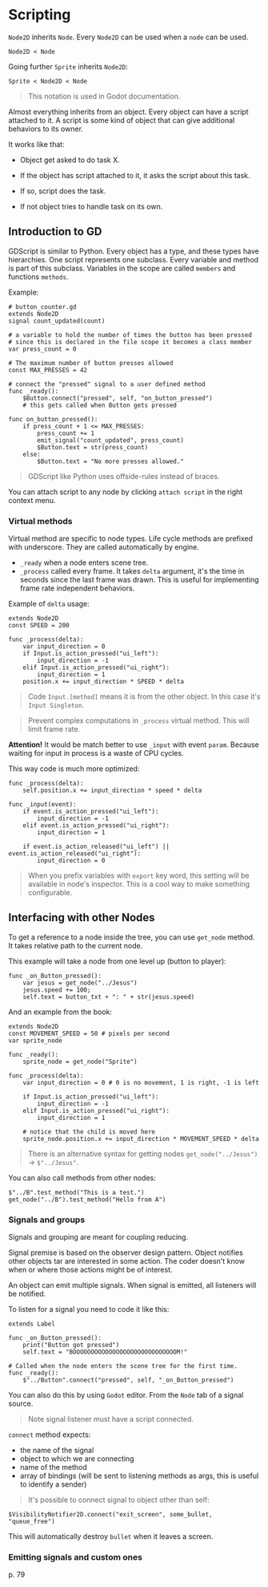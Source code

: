 # Scripting

`Node2D` inherits `Node`. Every `Node2D` can be used when a `node` can be used.

```
Node2D < Node
```

Going further `Sprite` inherits `Node2D`:

```
Sprite < Node2D < Node
```

> This notation is used in Godot documentation.

Almost everything inherits from an object. Every object can have a script attached to it. A script is some kind of object that can give additional behaviors to its owner.

It works like that:

* Object get asked to do task X.

* If the object has script attached to it, it asks the script about this task.

* If so, script does the task.

* If not object tries to handle task on its own.

## Introduction to GD

GDScript is similar to Python. Every object has a type, and these types have hierarchies. One script represents one subclass. Every variable and method is part of this subclass. Variables in the scope are called `members` and functions `methods`. 

Example:

```
# button_counter.gd
extends Node2D
signal count_updated(count)

# a variable to hold the number of times the button has been pressed
# since this is declared in the file scope it becomes a class member
var press_count = 0

# The maximum number of button presses allowed
const MAX_PRESSES = 42

# connect the "pressed" signal to a user defined method
func _ready():
    $Button.connect("pressed", self, "on_button_pressed")
    # this gets called when Button gets pressed

func on_button_pressed():
    if press_count + 1 <= MAX_PRESSES:
        press_count += 1
        emit_signal("count_updated", press_count)
        $Button.text = str(press_count)
    else:
        $Button.text = "No more presses allowed."
```

> GDScript like Python uses offside-rules instead of braces.

You can attach script to any node by clicking `attach script` in the right context menu.

### Virtual methods

Virtual method are specific to node types. Life cycle methods are prefixed with underscore. They are called automatically by engine. 

* `_ready` when a node enters scene tree. 
* `_process` called every frame. It takes `delta` argument, it's the time in seconds since the last frame was drawn. This is useful for implementing frame rate independent behaviors. 

Example of `delta` usage:

```
extends Node2D
const SPEED = 200

func _process(delta):
	var input_direction = 0
	if Input.is_action_pressed("ui_left"):
		input_direction = -1
	elif Input.is_action_pressed("ui_right"):
		input_direction = 1
	position.x += input_direction * SPEED * delta
```

> Code `Input.[method]` means it is from the other object. In this case it's `Input Singleton`.

> Prevent complex computations in `_process` virtual method. This will limit frame rate.

**Attention!** It would be match better to use `_input` with event `param`. Because waiting for input in process is a waste of CPU cycles.

This way code is much more optimized:

```
func _process(delta):
    self.position.x += input_direction * speed * delta

func _input(event):
	if event.is_action_pressed("ui_left"):
		input_direction = -1
	elif event.is_action_pressed("ui_right"):
		input_direction = 1

	if event.is_action_released("ui_left") || event.is_action_released("ui_right"):
		input_direction = 0
```

> When you prefix variables with `export` key word, this setting will be available in node's inspector. This is a cool way to make something configurable.


## Interfacing with other Nodes

To get a reference to a node inside the tree, you can use `get_node` method. It takes relative path to the current node.

This example will take a node from one level up (button to player):

```
func _on_Button_pressed():
	var jesus = get_node("../Jesus")
	jesus.speed += 100;
	self.text = button_txt + ": " + str(jesus.speed)
```

And an example from the book:

```
extends Node2D
const MOVEMENT_SPEED = 50 # pixels per second
var sprite_node

func _ready():
    sprite_node = get_node("Sprite")

func _process(delta):
    var input_direction = 0 # 0 is no movement, 1 is right, -1 is left
    
    if Input.is_action_pressed("ui_left"):
        input_direction = -1
    elif Input.is_action_pressed("ui_right"):
        input_direction = 1

    # notice that the child is moved here
    sprite_node.position.x += input_direction * MOVEMENT_SPEED * delta
```

> There is an alternative syntax for getting nodes `get_node("../Jesus")` -> `$"../Jesus"`.

You can also call methods from other nodes:

```
$"../B".test_method("This is a test.")
get_node("../B").test_method("Hello from A")
```

### Signals and groups

Signals and grouping are meant for coupling reducing. 

Signal premise is based on the observer design pattern. Object notifies other objects tar are interested in some action. The coder doesn't know when or where those actions might be of interest. 

An object can emit multiple signals. When signal is emitted, all listeners will be notified. 

To listen for a signal you need to code it like this:

```
extends Label

func _on_Button_pressed():
	print("Button got pressed")
	self.text = "BOOOOOOOOOOOOOOOOOOOOOOOOOOOOOM!"

# Called when the node enters the scene tree for the first time.
func _ready():
	$"../Button".connect("pressed", self, "_on_Button_pressed")
```

You can also do this by using `Godot` editor. From the `Node` tab of a signal source.

> Note signal listener must have a script connected.

`connect` method expects:

- the name of the signal
- object to which we are connecting
- name of the method
- array of bindings (will be sent to listening methods as args, this is useful to identify a sender)

> It's possible to connect signal to object other than self:

```
$VisibilityNotifier2D.connect("exit_screen", some_bullet, "queue_free")
```

This will automatically destroy `bullet` when it leaves a screen.

### Emitting signals and custom ones



p. 79